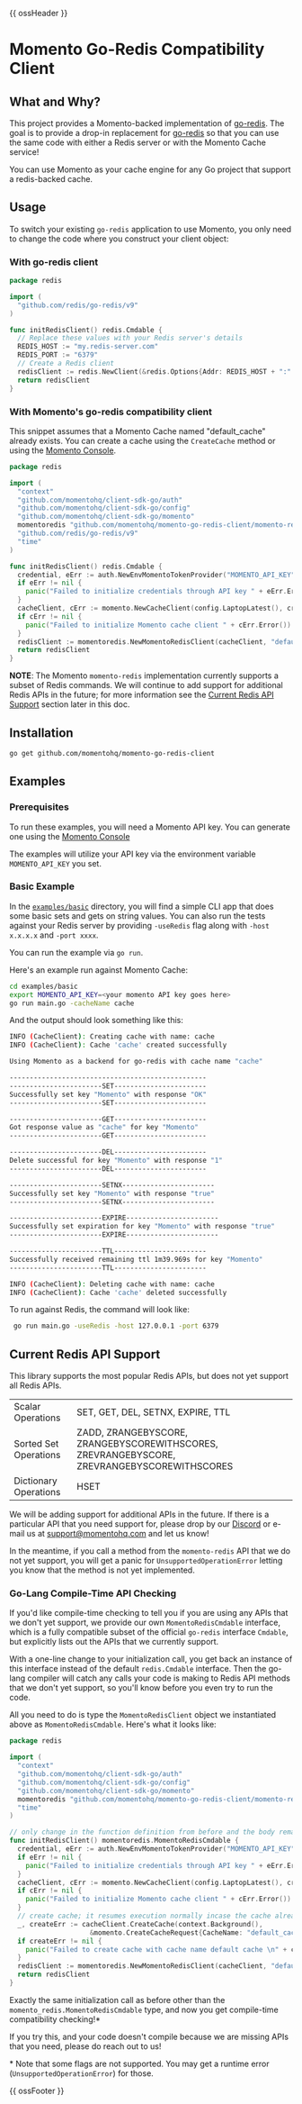 
{{ ossHeader }}

# Momento Go-Redis Compatibility Client

## What and Why?

This project provides a Momento-backed implementation of [go-redis](hhttps://github.com/redis/go-redis).
The goal is to provide a drop-in replacement for [go-redis](hhttps://github.com/redis/go-redis) so that you can
use the same code with either a Redis server or with the Momento Cache service!

You can use Momento as your cache engine for any Go project that support a redis-backed cache.

## Usage

To switch your existing `go-redis` application to use Momento, you only need to change the code where you construct your client object:

### With go-redis client

```go
package redis

import (
  "github.com/redis/go-redis/v9"
)

func initRedisClient() redis.Cmdable {
  // Replace these values with your Redis server's details
  REDIS_HOST := "my.redis-server.com"
  REDIS_PORT := "6379"
  // Create a Redis client
  redisClient := redis.NewClient(&redis.Options{Addr: REDIS_HOST + ":" + REDIS_PORT})
  return redisClient
}
```

### With Momento's go-redis compatibility client

This snippet assumes that a Momento Cache named "default_cache" already exists.
You can create a cache using the `CreateCache` method or using the [Momento Console](https://console.gomomento.com/caches).

```go
package redis

import (
  "context"
  "github.com/momentohq/client-sdk-go/auth"
  "github.com/momentohq/client-sdk-go/config"
  "github.com/momentohq/client-sdk-go/momento"
  momentoredis "github.com/momentohq/momento-go-redis-client/momento-redis"
  "github.com/redis/go-redis/v9"
  "time"
)

func initRedisClient() redis.Cmdable {
  credential, eErr := auth.NewEnvMomentoTokenProvider("MOMENTO_API_KEY")
  if eErr != nil {
    panic("Failed to initialize credentials through API key " + eErr.Error())
  }
  cacheClient, cErr := momento.NewCacheClient(config.LaptopLatest(), credential, 60*time.Second)
  if cErr != nil {
    panic("Failed to initialize Momento cache client " + cErr.Error())
  }
  redisClient := momentoredis.NewMomentoRedisClient(cacheClient, "default_cache")
  return redisClient
}
```

**NOTE**: The Momento `momento-redis` implementation currently supports a subset of Redis commands.
We will continue to add support for additional Redis APIs in the future;
for more information see the [Current Redis API Support](#current-redis-api-support) section later in this doc.

## Installation

```bash
go get github.com/momentohq/momento-go-redis-client
```

## Examples

### Prerequisites

To run these examples, you will need a Momento API key. You can generate one using the [Momento Console](https://console.gomomento.com)

The examples will utilize your API key via the environment variable `MOMENTO_API_KEY` you set.

### Basic Example

In the [`examples/basic`](./examples/basic) directory, you will find a simple CLI app that does some basic sets and gets
on string values. You can also run the tests against your Redis server by providing ```-useRedis``` flag along
with ```-host x.x.x.x``` and ```-port xxxx```.

You can run the example via `go run`.

Here's an example run against Momento Cache:

```bash
cd examples/basic
export MOMENTO_API_KEY=<your momento API key goes here>
go run main.go -cacheName cache
```

And the output should look something like this:

```bash
INFO (CacheClient): Creating cache with name: cache
INFO (CacheClient): Cache 'cache' created successfully

Using Momento as a backend for go-redis with cache name "cache"

-------------------------------------------------
-----------------------SET-----------------------
Successfully set key "Momento" with response "OK"
-----------------------SET-----------------------

-----------------------GET-----------------------
Got response value as "cache" for key "Momento"
-----------------------GET-----------------------

-----------------------DEL-----------------------
Delete successful for key "Momento" with response "1"
-----------------------DEL-----------------------

-----------------------SETNX-----------------------
Successfully set key "Momento" with response "true"
-----------------------SETNX-----------------------

-----------------------EXPIRE-----------------------
Successfully set expiration for key "Momento" with response "true"
-----------------------EXPIRE-----------------------

-----------------------TTL-----------------------
Successfully received remaining ttl 1m39.969s for key "Momento"
-----------------------TTL-----------------------

INFO (CacheClient): Deleting cache with name: cache
INFO (CacheClient): Cache 'cache' deleted successfully
```

To run against Redis, the command will look like:

```bash
 go run main.go -useRedis -host 127.0.0.1 -port 6379
```

## Current Redis API Support

This library supports the most popular Redis APIs, but does not yet support all Redis APIs.

<table>
  <tr>
    <td>
      Scalar Operations
    </td>
    <td>
      SET, GET, DEL, SETNX, EXPIRE, TTL
    </td>
  </tr>
  <tr>
    <td>
      Sorted Set Operations
    </td>
    <td>
      ZADD, ZRANGEBYSCORE, ZRANGEBYSCOREWITHSCORES, ZREVRANGEBYSCORE, ZREVRANGEBYSCOREWITHSCORES
    </td>
  </tr>
  <tr>
    <td>
      Dictionary Operations
    </td>
    <td>
      HSET
    </td>
  </tr>
</table>

We will be adding support for additional APIs in the future. 
If there is a particular API that you need support for, please drop by our [Discord](https://discord.com/invite/3HkAKjUZGq) or e-mail us at [support@momentohq.com](mailto:support@momentohq.com) and let us know!

In the meantime, if you call a method from the `momento-redis` API that we do not yet support, you will get a panic for `UnsupportedOperationError` letting you know that the method is not yet implemented.

### Go-Lang Compile-Time API Checking

If you'd like compile-time checking to tell you if you are using any APIs that we don't yet
support, we provide our own `MomentoRedisCmdable` interface, which is a fully compatible subset of the official `go-redis`
interface `Cmdable`, but explicitly lists out the APIs that we currently support.

With a one-line change to your initialization call, you get back an instance of this interface instead of the
default `redis.Cmdable` interface. Then the go-lang compiler will catch any calls your code is making to Redis
API methods that we don't yet support, so you'll know before you even try to run the code.

All you need to do is type the `MomentoRedisClient` object we instantiated above as
`MomentoRedisCmdable`. Here's what it looks like:

```go
package redis

import (
  "context"
  "github.com/momentohq/client-sdk-go/auth"
  "github.com/momentohq/client-sdk-go/config"
  "github.com/momentohq/client-sdk-go/momento"
  momentoredis "github.com/momentohq/momento-go-redis-client/momento-redis"
  "time"
)

// only change in the function definition from before and the body remains the same
func initRedisClient() momentoredis.MomentoRedisCmdable {
  credential, eErr := auth.NewEnvMomentoTokenProvider("MOMENTO_API_KEY")
  if eErr != nil {
    panic("Failed to initialize credentials through API key " + eErr.Error())
  }
  cacheClient, cErr := momento.NewCacheClient(config.LaptopLatest(), credential, 60*time.Second)
  if cErr != nil {
    panic("Failed to initialize Momento cache client " + cErr.Error())
  }
  // create cache; it resumes execution normally incase the cache already exists
  _, createErr := cacheClient.CreateCache(context.Background(), 
                    &momento.CreateCacheRequest{CacheName: "default_cache"})
  if createErr != nil {
    panic("Failed to create cache with cache name default cache \n" + createErr.Error())
  }
  redisClient := momentoredis.NewMomentoRedisClient(cacheClient, "default_cache")
  return redisClient
}
```

Exactly the same initialization call as before other than the `momento_redis.MomentoRedisCmdable` type, and now you get compile-time compatibility checking!\*

If you try this, and your code doesn't compile because we are missing APIs that you need, please do reach out to us!

\* Note that some flags are not supported. You may get a runtime error (`UnsupportedOperationError`) for those.

{{ ossFooter }}
